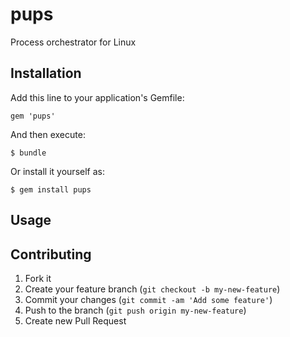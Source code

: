 # pups

Process orchestrator for Linux

## Installation

Add this line to your application's Gemfile:

    gem 'pups'

And then execute:

    $ bundle

Or install it yourself as:

    $ gem install pups

## Usage


## Contributing

1. Fork it
2. Create your feature branch (`git checkout -b my-new-feature`)
3. Commit your changes (`git commit -am 'Add some feature'`)
4. Push to the branch (`git push origin my-new-feature`)
5. Create new Pull Request
